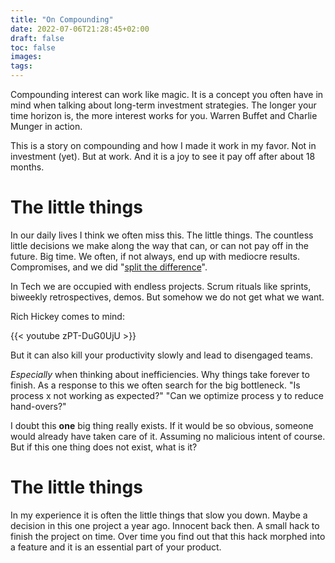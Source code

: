 ```yaml
---
title: "On Compounding"
date: 2022-07-06T21:28:45+02:00
draft: false
toc: false
images:
tags: 
---
```


Compounding interest can work like magic.
It is a concept you often have in mind when talking about long-term investment strategies.
The longer your time horizon is, the more interest works for you.
Warren Buffet and Charlie Munger in action.

This is a story on compounding and how I made it work in my favor.
Not in investment (yet).
But at work.
And it is a joy to see it pay off after about 18 months.

# The little things

In our daily lives I think we often miss this.
The little things.
The countless little decisions we make along the way that can, or can not pay off in the future.
Big time.
We often, if not always, end up with mediocre results.
Compromises, and we did "[split the difference][0]".

In Tech we are occupied with endless projects.
Scrum rituals like sprints, biweekly retrospectives, demos.
But somehow we do not get what we want.

Rich Hickey comes to mind:

{{< youtube  zPT-DuG0UjU >}}


But it can also kill your productivity slowly and lead to disengaged teams.

_Especially_ when thinking about inefficiencies.
Why things take forever to finish.
As a response to this we often search for the big bottleneck.
"Is process x not working as expected?"
"Can we optimize process y to reduce hand-overs?"

I doubt this __one__ big thing really exists.
If it would be so obvious, someone would already have taken care of it.
Assuming no malicious intent of course.
But if this one thing does not exist, what is it?

# The little things

In my experience it is often the little things that slow you down.
Maybe a decision in this one project a year ago.
Innocent back then.
A small hack to finish the project on time.
Over time you find out that this hack morphed into a feature and it is an essential part of your product.


[0]: https://www.goodreads.com/book/show/26156469-never-split-the-difference
